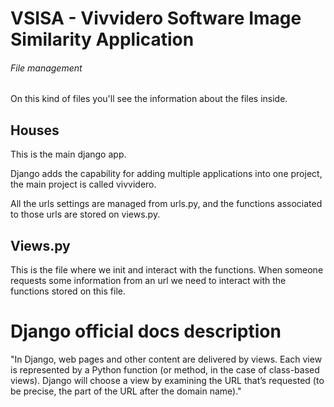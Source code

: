 # VSISA - Vivvidero Software Image Similarity Application


###### File management
On this kind of files you'll see the information about the files inside.

## Houses

This is the main django app.

Django adds the capability for adding multiple applications into one project, the main project is called vivvidero.

All the urls settings are managed from urls.py, and the functions associated to those urls are stored on views.py.

## Views.py

This is the file where we init and interact with the functions. When someone requests some information from an url we need to interact with the functions stored on this file.

# Django official docs description

"In Django, web pages and other content are delivered by views. Each view is represented by a Python function (or method, in the case of class-based views). Django will choose a view by examining the URL that’s requested (to be precise, the part of the URL after the domain name)."